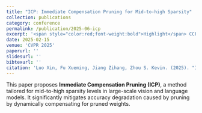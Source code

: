 ```yaml
---
title: "ICP: Immediate Compensation Pruning for Mid-to-high Sparsity"
collection: publications
category: conference
permalink: /publication/2025-06-icp
excerpt: '<span style="color:red;font-weight:bold">Highlight</span> CCF-A paper on pruning strategies for sparsity.'
date: 2025-02-15
venue: 'CVPR 2025'
paperurl: ''
slidesurl: ''
bibtexurl: ''
citation: 'Luo Xin, Fu Xueming, Jiang Zihang, Zhou S. Kevin. (2025). "ICP: Immediate Compensation Pruning for Mid-to-high Sparsity." <i>CVPR 2025</i>.'
---
```


This paper proposes **Immediate Compensation Pruning (ICP)**, a method tailored for mid-to-high sparsity levels in large-scale vision and language models. It significantly mitigates accuracy degradation caused by pruning by dynamically compensating for pruned weights.
